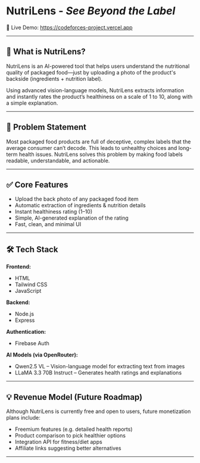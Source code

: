 # NutriLens - *See Beyond the Label*  
🔗 Live Demo: https://codeforces-project.vercel.app

---

## 🧠 What is NutriLens?

NutriLens is an AI-powered tool that helps users understand the nutritional quality of packaged food—just by uploading a photo of the product's backside (ingredients + nutrition label).

Using advanced vision-language models, NutriLens extracts information and instantly rates the product’s healthiness on a scale of 1 to 10, along with a simple explanation.

---

## 🚨 Problem Statement

Most packaged food products are full of deceptive, complex labels that the average consumer can’t decode. This leads to unhealthy choices and long-term health issues. NutriLens solves this problem by making food labels readable, understandable, and actionable.

---

## ✅ Core Features

- Upload the back photo of any packaged food item
- Automatic extraction of ingredients & nutrition details
- Instant healthiness rating (1–10)
- Simple, AI-generated explanation of the rating
- Fast, clean, and minimal UI

---

## 🛠️ Tech Stack

**Frontend:**  
- HTML  
- Tailwind CSS  
- JavaScript  

**Backend:**  
- Node.js  
- Express  

**Authentication:**  
- Firebase Auth  

**AI Models (via OpenRouter):**  
- Qwen2.5 VL – Vision-language model for extracting text from images  
- LLaMA 3.3 70B Instruct – Generates health ratings and explanations  

---

## 💡 Revenue Model (Future Roadmap)

Although NutriLens is currently free and open to users, future monetization plans include:

- Freemium features (e.g. detailed health reports)
- Product comparison to pick healthier options
- Integration API for fitness/diet apps
- Affiliate links suggesting better alternatives

---
